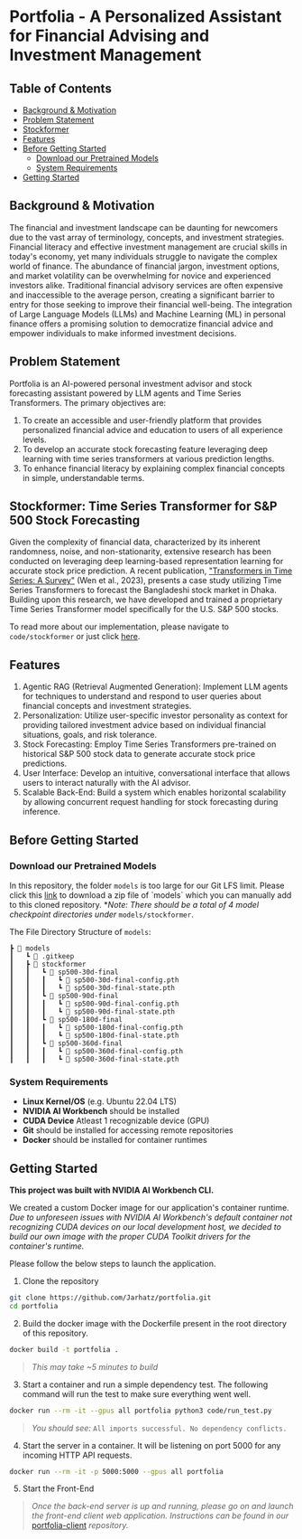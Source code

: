 # Portfolia - A Personalized Assistant for Financial Advising and Investment Management

## Table of Contents
- [Background & Motivation](#section-1)
- [Problem Statement](#section-2)
- [Stockformer](#section-3)
- [Features](#section-4)
- [Before Getting Started](#section-5)
    - [Download our Pretrained Models](#section-5-1)
    - [System Requirements](#section-5-2)
- [Getting Started](#section-6)

<a id="section-1"></a>
## Background & Motivation
The financial and investment landscape can be daunting for newcomers due to the vast array of terminology, concepts, and investment strategies. Financial literacy and effective investment management are crucial skills in today's economy, yet many individuals struggle to navigate the complex world of finance. The abundance of financial jargon, investment options, and market volatility can be overwhelming for novice and experienced investors alike. Traditional financial advisory services are often expensive and inaccessible to the average person, creating a significant barrier to entry for those seeking to improve their financial well-being. The integration of Large Language Models (LLMs) and Machine Learning (ML) in personal finance offers a promising solution to democratize financial advice and empower individuals to make informed investment decisions.

<a id="section-2"></a>
## Problem Statement
Portfolia is an AI-powered personal investment advisor and stock forecasting assistant powered by LLM agents and Time Series Transformers. The primary objectives are:
1. To create an accessible and user-friendly platform that provides personalized financial advice and education to users of all experience levels.
2. To develop an accurate stock forecasting feature leveraging deep learning with time series transformers at various prediction lengths.
3. To enhance financial literacy by explaining complex financial concepts in simple, understandable terms.

<a id="section-3"></a>
## Stockformer: Time Series Transformer for S&P 500 Stock Forecasting 
Given the complexity of financial data, characterized by its inherent randomness, noise, and non-stationarity, extensive research has been conducted on leveraging deep learning-based representation learning for accurate stock price prediction. A recent publication, ["Transformers in Time Series: A Survey"](https://arxiv.org/abs/2202.07125) (Wen et al., 2023), presents a case study utilizing Time Series Transformers to forecast the Bangladeshi stock market in Dhaka. Building upon this research, we have developed and trained a proprietary Time Series Transformer model specifically for the U.S. S&P 500 stocks.

To read more about our implementation, please navigate to `code/stockformer` or just click [here](https://github.com/Jarhatz/portfolia/tree/main/code/stockformer#readme).
<a id="section-4"></a>
## Features
1. Agentic RAG (Retrieval Augmented Generation): Implement LLM agents for techniques to understand and respond to user queries about financial concepts and investment strategies.
2. Personalization: Utilize user-specific investor personality as context for providing tailored investment advice based on individual financial situations, goals, and risk tolerance.
3. Stock Forecasting: Employ Time Series Transformers pre-trained on historical S&P 500 stock data to generate accurate stock price predictions.
4. User Interface: Develop an intuitive, conversational interface that allows users to interact naturally with the AI advisor.
5. Scalable Back-End: Build a system which enables horizontal scalability by allowing concurrent request handling for stock forecasting during inference.

<a id="section-5"></a>
## Before Getting Started

<a id="section-5-1"></a>
### Download our Pretrained Models
In this repository, the folder `models` is too large for our Git LFS limit. Please click this [link](https://google.com/](https://drive.google.com/file/d/1J_6UM4u8MXd7lP7WsKGMOxt54CKai-0I/view?usp=sharing)) to download a zip file of `models` which you can manually add to this cloned repository. **Note: There should be a total of 4 model checkpoint directories under* `models/stockformer`.

The File Directory Structure of `models`:
```
┣ 📂 models
┃   ┗ 📜 .gitkeep
┃   ┣ 📂 stockformer
┃   ┃   ┗ 📂 sp500-30d-final
┃   ┃   ┃   ┗ 📜 sp500-30d-final-config.pth
┃   ┃   ┃   ┗ 📜 sp500-30d-final-state.pth
┃   ┃   ┗ 📂 sp500-90d-final
┃   ┃   ┃   ┗ 📜 sp500-90d-final-config.pth
┃   ┃   ┃   ┗ 📜 sp500-90d-final-state.pth
┃   ┃   ┗ 📂 sp500-180d-final
┃   ┃   ┃   ┗ 📜 sp500-180d-final-config.pth
┃   ┃   ┃   ┗ 📜 sp500-180d-final-state.pth
┃   ┃   ┗ 📂 sp500-360d-final
┃   ┃   ┃   ┗ 📜 sp500-360d-final-config.pth
┃   ┃   ┃   ┗ 📜 sp500-360d-final-state.pth
```

<a id="section-5-2"></a>
### System Requirements
- **Linux Kernel/OS** (e.g. Ubuntu 22.04 LTS)
- **NVIDIA AI Workbench** should be installed
- **CUDA Device** Atleast 1 recognizable device (GPU)
- **Git** should be installed for accessing remote repositories
- **Docker** should be installed for container runtimes

<a id="section-6"></a>
## Getting Started

**This project was built with NVIDIA AI Workbench CLI.**

We created a custom Docker image for our application's container runtime. _Due to unforeseen issues with NVIDIA AI Workbench's default container not recognizing CUDA devices on our local development host, we decided to build our own image with the proper CUDA Toolkit drivers for the container's runtime._

Please follow the below steps to launch the application.

1. Clone the repository
```bash
git clone https://github.com/Jarhatz/portfolia.git
cd portfolia
```

2. Build the docker image with the Dockerfile present in the root directory of this repository.
```bash
docker build -t portfolia .
```
> *This may take ~5 minutes to build*

3. Start a container and run a simple dependency test. The following command will run the test to make sure everything went well.
```bash
docker run --rm -it --gpus all portfolia python3 code/run_test.py
```
> _You should see:_ `All imports successful. No dependency conflicts.`

4. Start the server in a container. It will be listening on port 5000 for any incoming HTTP API requests.
```bash
docker run --rm -it -p 5000:5000 --gpus all portfolia
```

5. Start the Front-End
> _Once the back-end server is up and running, please go on and launch the front-end client web application. Instructions can be found in our_ [portfolia-client](https://github.com/Jarhatz/portfolia-client) _repository._

